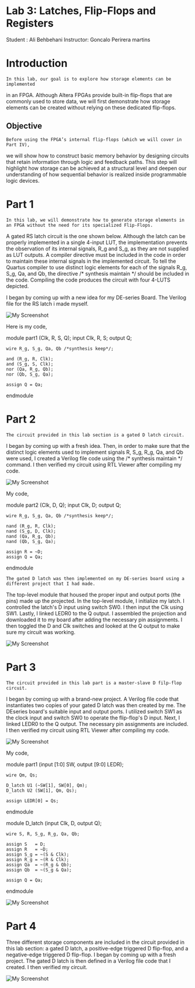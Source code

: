# Lab 3: Latches, Flip-Flops and Registers



Student : Ali Behbehani
Instructor: Goncalo Perirera martins


# Introduction

    In this lab, our goal is to explore how storage elements can be implemented 
in an FPGA. Although Altera FPGAs provide built-in flip-flops that are commonly used 
to store data, we will first demonstrate how storage elements can be created
without relying on these dedicated flip-flops.


## Objective

    Before using the FPGA’s internal flip-flops (which we will cover in Part IV),
we will show how to construct basic memory behavior by designing circuits that
retain information through logic and feedback paths.
This step will highlight how storage can be achieved at a structural level and
deepen our understanding of how sequential behavior is realized inside programmable logic devices.




# Part 1

    In this lab, we will demonstrate how to generate storage elements in an FPGA without the need for its specialized Flip-Flops.
A gated RS latch circuit is the one shown below. Although the latch can be properly implemented in a single 4-input LUT, 
the implementation prevents the observation of its internal signals, R_g and S_g, as they are not supplied as LUT outputs.
A compiler directive must be included in the code in order to maintain these internal signals in the implemented circuit.
To tell the Quartus compiler to use distinct logic elements for each of the signals R_g, S_g, Qa, and Qb, the directive /* synthesis maintain */ 
should be included in the code. Compiling the code produces the circuit with four 4-LUTS depicted.



I began by coming up with a new idea for my DE-series Board.  The Verilog file for the RS latch i made myself.

![My Screenshot](SC1.png)


Here is my code,

module part1 (Clk, R, S, Q);
    input Clk, R, S;
    output Q;

    wire R_g, S_g, Qa, Qb /*synthesis keep*/;

    and (R_g, R, Clk);
    and (S_g, S, Clk);
    nor (Qa, R_g, Qb);
    nor (Qb, S_g, Qa);

    assign Q = Qa;
endmodule





# Part 2 


    The circuit provided in this lab section is a gated D latch circuit.
I began by coming up with a fresh idea. Then, in order to make sure
that the distinct logic elements used to implement signals R, S_g, R_g, Qa, and Qb were used, 
I created a Verilog file code using the /* synthesis maintain */ command.
I then verified my circuit using RTL Viewer after compiling my code.


![My Screenshot](SC2.png) 





My code, 

module part2 (Clk, D, Q);
    input Clk, D;
    output Q;

    wire R_g, S_g, Qa, Qb /*synthesis keep*/;

    nand (R_g, R, Clk);
    nand (S_g, D, Clk);
    nand (Qa, R_g, Qb);
    nand (Qb, S_g, Qa);

    assign R = ~D;
    assign Q = Qa;
endmodule


    The gated D latch was then implemented on my DE-series board using a different project that I had made.
The top-level module that housed the proper input and output ports (the pins) made up the projected. 
In the top-level module, I initialize my latch.  I controlled the latch's D input using switch SW0. 
I then input the Clk using SW1.  Lastly, I linked LEDR0 to the Q output.
I assembled the projection and downloaded it to my board after adding the necessary pin assignments. 
I then toggled the D and Clk switches and looked at the Q output to make sure my circuit was working.



![My Screenshot](SC3.png)


# Part 3
    The circuit provided in this lab part is a master-slave D filp-flop circuit. 
I began by coming up with a brand-new project.  A Verilog file code that instantiates 
two copies of your gated D latch was then created by me.  The DEseries board's suitable input and output ports.
I utilized switch SW1 as the clock input and switch SW0 to operate the flip-flop's D input.
Next, I linked LEDR0 to the Q output.  The necessary pin assignments are included. 
I then verified my circuit using RTL Viewer after compiling my code.

![My Screenshot](SC4.png)

My code, 

module part1 (input [1:0] SW, output [9:0] LEDR);

    wire Qm, Qs;

    D_latch U1 (~SW[1], SW[0], Qm);
    D_latch U2 (SW[1], Qm, Qs);

    assign LEDR[0] = Qs;

endmodule


module D_latch (input Clk, D, output Q);

    wire S, R, S_g, R_g, Qa, Qb;

    assign S   = D;
    assign R   = ~D;
    assign S_g = ~(S & Clk);
    assign R_g = ~(R & Clk);
    assign Qa  = ~(R_g & Qb);
    assign Qb  = ~(S_g & Qa);

    assign Q = Qa;

endmodule


![My Screenshot](SC5.png)



# Part 4 

Three different storage components are included in the circuit provided in this lab section: 
a gated D latch, a positive-edge triggered D flip-flop, and a negative-edge triggered D flip-flop.
I began by coming up with a fresh project.  The gated D latch is then defined in a Verilog file code that I created.  I then verified my circuit.

![My Screenshot](SC6.png)








